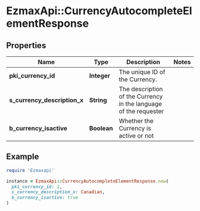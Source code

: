 # EzmaxApi::CurrencyAutocompleteElementResponse

## Properties

| Name | Type | Description | Notes |
| ---- | ---- | ----------- | ----- |
| **pki_currency_id** | **Integer** | The unique ID of the Currency. |  |
| **s_currency_description_x** | **String** | The description of the Currency in the language of the requester |  |
| **b_currency_isactive** | **Boolean** | Whether the Currency is active or not |  |

## Example

```ruby
require 'Ezmaxapi'

instance = EzmaxApi::CurrencyAutocompleteElementResponse.new(
  pki_currency_id: 1,
  s_currency_description_x: Canadian,
  b_currency_isactive: true
)
```

